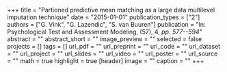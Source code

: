 +++
title = "Partioned predictive mean matching as a large data multilevel imputation technique"
date = "2015-01-01"
publication_types = ["2"]
authors = ["G. Vink", "G. Lazendic", "S. van Buuren"]
publication = "In: Psychological Test and Assessment Modeling, (57), 4, _pp. 577--594_"
abstract = ""
abstract_short = ""
image_preview = ""
selected = false
projects = []
tags = []
url_pdf = ""
url_preprint = ""
url_code = ""
url_dataset = ""
url_project = ""
url_slides = ""
url_video = ""
url_poster = ""
url_source = ""
math = true
highlight = true
[header]
image = ""
caption = ""
+++
